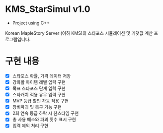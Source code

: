 # KMS_StarSimul v1.0

- Project using C++

Korean MapleStory Server (이하 KMS)의 스타포스 시뮬레이션 및 기댓값 계산 프로그램입니다.

# 구현 내용

- [x] 스타포스 확률, 가격 데이터 저장
- [x] 강화할 아이템 레벨 입력 구현
- [x] 목표 스타포스 단계 입력 구현
- [x] 스타캐치 적용 유무 입력 구현
- [x] MVP 등급 할인 차등 적용 구현
- [x] 장비파괴 및 복구 기능 구현
- [x] 2회 연속 등급 하락 시 찬스타임 구현
- [x] 총 사용 메소와 파괴 횟수 표시 구현
- [x] 입력 예외 처리 구현
